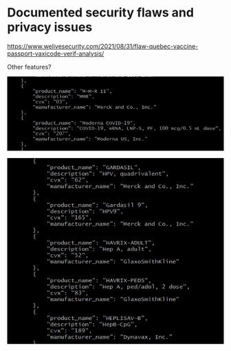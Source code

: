 
# Documented security flaws and privacy issues

https://www.welivesecurity.com/2021/08/31/flaw-quebec-vaccine-passport-vaxicode-verif-analysis/


Other features?

![QCCapture.png](QCCapture.png)


![QCCapture2.png](QCCapture2.png)
